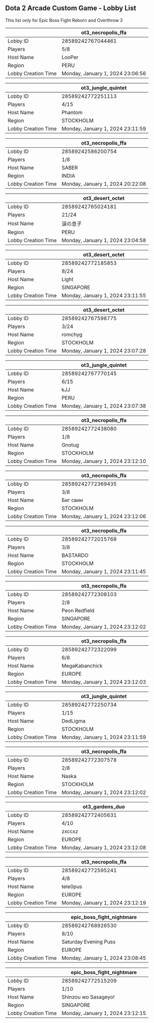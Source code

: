 ## Dota 2 Arcade Custom Game - Lobby List

This list only for Epic Boss Fight Reborn and Overthrow 3

|  | ot3_necropolis_ffa |
| ------ | ------ |
| Lobby ID | 28589242767044461 |
| Players | 5/8 |
| Host Name | LooPer |
| Region | PERU |
| Lobby Creation Time | Monday, January 1, 2024 23:06:56 |


|  | ot3_jungle_quintet |
| ------ | ------ |
| Lobby ID | 28589242772251113 |
| Players | 4/15 |
| Host Name | Phantom |
| Region | STOCKHOLM |
| Lobby Creation Time | Monday, January 1, 2024 23:11:59 |


|  | ot3_necropolis_ffa |
| ------ | ------ |
| Lobby ID | 28589242586200754 |
| Players | 1/8 |
| Host Name | SABER |
| Region | INDIA |
| Lobby Creation Time | Monday, January 1, 2024 20:22:08 |


|  | ot3_desert_octet |
| ------ | ------ |
| Lobby ID | 28589242765024181 |
| Players | 21/24 |
| Host Name | 涙の息子 |
| Region | PERU |
| Lobby Creation Time | Monday, January 1, 2024 23:04:58 |


|  | ot3_desert_octet |
| ------ | ------ |
| Lobby ID | 28589242772185853 |
| Players | 8/24 |
| Host Name | Light |
| Region | SINGAPORE |
| Lobby Creation Time | Monday, January 1, 2024 23:11:55 |


|  | ot3_desert_octet |
| ------ | ------ |
| Lobby ID | 28589242767598775 |
| Players | 3/24 |
| Host Name | romchyg |
| Region | STOCKHOLM |
| Lobby Creation Time | Monday, January 1, 2024 23:07:28 |


|  | ot3_jungle_quintet |
| ------ | ------ |
| Lobby ID | 28589242767770145 |
| Players | 6/15 |
| Host Name | kJJ |
| Region | PERU |
| Lobby Creation Time | Monday, January 1, 2024 23:07:38 |


|  | ot3_necropolis_ffa |
| ------ | ------ |
| Lobby ID | 28589242772438080 |
| Players | 1/8 |
| Host Name | Gnotug |
| Region | STOCKHOLM |
| Lobby Creation Time | Monday, January 1, 2024 23:12:10 |


|  | ot3_necropolis_ffa |
| ------ | ------ |
| Lobby ID | 28589242772369435 |
| Players | 3/8 |
| Host Name | Биг свин |
| Region | STOCKHOLM |
| Lobby Creation Time | Monday, January 1, 2024 23:12:06 |


|  | ot3_necropolis_ffa |
| ------ | ------ |
| Lobby ID | 28589242772015768 |
| Players | 3/8 |
| Host Name | BASTARDO |
| Region | STOCKHOLM |
| Lobby Creation Time | Monday, January 1, 2024 23:11:45 |


|  | ot3_necropolis_ffa |
| ------ | ------ |
| Lobby ID | 28589242772308103 |
| Players | 2/8 |
| Host Name | Peon Redfield |
| Region | SINGAPORE |
| Lobby Creation Time | Monday, January 1, 2024 23:12:02 |


|  | ot3_necropolis_ffa |
| ------ | ------ |
| Lobby ID | 28589242772322099 |
| Players | 6/8 |
| Host Name | MegaKabanchick |
| Region | EUROPE |
| Lobby Creation Time | Monday, January 1, 2024 23:12:03 |


|  | ot3_jungle_quintet |
| ------ | ------ |
| Lobby ID | 28589242772250734 |
| Players | 1/15 |
| Host Name | DedLigma |
| Region | STOCKHOLM |
| Lobby Creation Time | Monday, January 1, 2024 23:11:59 |


|  | ot3_necropolis_ffa |
| ------ | ------ |
| Lobby ID | 28589242772307578 |
| Players | 2/8 |
| Host Name | Naska |
| Region | STOCKHOLM |
| Lobby Creation Time | Monday, January 1, 2024 23:12:02 |


|  | ot3_gardens_duo |
| ------ | ------ |
| Lobby ID | 28589242772405631 |
| Players | 4/10 |
| Host Name | zxccxz |
| Region | EUROPE |
| Lobby Creation Time | Monday, January 1, 2024 23:12:08 |


|  | ot3_necropolis_ffa |
| ------ | ------ |
| Lobby ID | 28589242772595241 |
| Players | 4/8 |
| Host Name | tele0pus |
| Region | EUROPE |
| Lobby Creation Time | Monday, January 1, 2024 23:12:19 |


|  | epic_boss_fight_nightmare |
| ------ | ------ |
| Lobby ID | 28589242768926530 |
| Players | 8/10 |
| Host Name | Saturday Evening Puss |
| Region | EUROPE |
| Lobby Creation Time | Monday, January 1, 2024 23:08:45 |


|  | epic_boss_fight_nightmare |
| ------ | ------ |
| Lobby ID | 28589242772515209 |
| Players | 1/10 |
| Host Name | Shinzou wo Sasageyo! |
| Region | SINGAPORE |
| Lobby Creation Time | Monday, January 1, 2024 23:12:15 |


